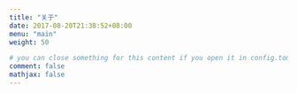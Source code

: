 ```yaml
---
title: "关于"
date: 2017-08-20T21:38:52+08:00
menu: "main"
weight: 50

# you can close something for this content if you open it in config.toml.
comment: false
mathjax: false
---
```


<!-- [学习资料](https://zhixiangyuan.gitee.io/bookstorage/%E6%9E%81%E5%AE%A2%E6%97%B6%E9%97%B4/reference.html) -->

